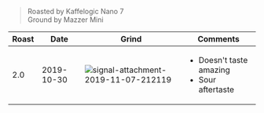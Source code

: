 > Roasted by Kaffelogic Nano 7<br>
> Ground by Mazzer Mini

| Roast | Date       | Grind | Comments |
|-------|------------|-------|----------
| 2.0   | 2019-10-30 | ![signal-attachment-2019-11-07-212119](https://user-images.githubusercontent.com/2862029/68372520-e87d9f80-01a5-11ea-9284-e25d63c8b59e.jpeg) | <ul><li>Doesn't taste amazing</li><li>Sour aftertaste</li></ul>
